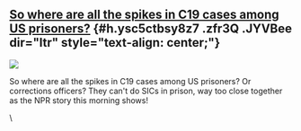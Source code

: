 
[So where are all the spikes in C19 cases among US prisoners?](https://www.google.com/url?q=https%3A%2F%2Fn.pr%2F2RNV5UG&sa=D&sntz=1&usg=AFQjCNFtr6ZaHCdTuRXz1agrA-OGZgHCgA) {#h.ysc5ctbsy8z7 .zfr3Q .JYVBee dir="ltr" style="text-align: center;"}
----------------------------------------------------------------------------------------------------------------------------------------------------------------------------

[![](https://lh6.googleusercontent.com/hc59oJSSqOwgmaechOCuV4NeIxYWv6gcAoB0fyuCKfGZx5AKGnZFpZdWCWNxwCD3iuNLYdNwpUmPmzQDhLT6AzWHW5mSYJNFKmn6fH7FzgW3BdzKzc4=w1280)](https://www.google.com/url?q=https%3A%2F%2Fredcap.med.usc.edu%2Fsurveys%2F%3Fs%3DJ7KEL4YTKT&sa=D&sntz=1&usg=AFQjCNGgmJPVlIxKzdq9Pd16K5HC0kstRQ)

So where are all the spikes in C19 cases among US prisoners? Or
corrections officers? They can't do SICs in prison, way too close
together as the NPR story this morning shows!

\
